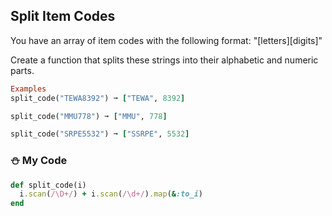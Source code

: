 ## Split Item Codes

You have an array of item codes with the following format: "[letters][digits]"

Create a function that splits these strings into their alphabetic and numeric parts.
```ruby
Examples
split_code("TEWA8392") ➞ ["TEWA", 8392]

split_code("MMU778") ➞ ["MMU", 778]

split_code("SRPE5532") ➞ ["SSRPE", 5532]
```
### :snowman: My Code
```ruby
def split_code(i)
  i.scan(/\D+/) + i.scan(/\d+/).map(&:to_i)
end
```
